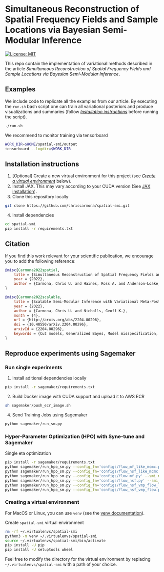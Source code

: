 # Simultaneous Reconstruction of Spatial Frequency Fields and Sample Locations via Bayesian Semi-Modular Inference

<!-- badges: start -->
[![License:
MIT](https://img.shields.io/badge/license-MIT-blue.svg)](https://github.com/chriscarmona/spatial-smi/blob/main/LICENSE)
<!-- badges: end -->

This repo contain the implementation of variational methods described in the article *Simultaneous Reconstruction of Spatial Frequency Fields and Sample Locations via Bayesian Semi-Modular Inference*.

## Examples

We include code to replicate all the examples from our article. By executing the `run.sh` bash script one can train all variational posteriors and produce visualizations and summaries (follow [*Installation instructions*](#create-a-virtual-environment) before running the script).

```bash
./run.sh
```

We recommend to monitor training via tensorboard

```bash
WORK_DIR=$HOME/spatial-smi/output
tensorboard --logdir=$WORK_DIR
```

## Installation instructions

1. \[Optional] Create a new virtual environment for this project (see [*Create a virtual environment*](#create-a-virtual-environment) below).
2. Install JAX. This may vary according to your CUDA version (See [JAX installation](https://github.com/google/jax#installation)).
3. Clone this repository locally
```bash
git clone https://github.com/chriscarmona/spatial-smi.git
```
4. Install dependencies
```bash
cd spatial-smi
pip install -r requirements.txt
```

## Citation

If you find this work relevant for your scientific publication, we encourage you to add the following reference:

```bibtex
@misc{Carmona2022spatial,
    title = {Simultaneous Reconstruction of Spatial Frequency Fields and Sample Locations via Bayesian Semi-Modular Inference},
    year = {2022},
    author = {Carmona, Chris U. and Haines, Ross A. and Anderson-Loake, Max and Benskin, Michael and Nicholls, Geoff K.},
}

@misc{Carmona2022scalable,
    title = {Scalable Semi-Modular Inference with Variational Meta-Posteriors},
    year = {2022},
    author = {Carmona, Chris U. and Nicholls, Geoff K.},
    month = {4},
    url = {http://arxiv.org/abs/2204.00296},
    doi = {10.48550/arXiv.2204.00296},
    arxivId = {2204.00296},
    keywords = {Cut models, Generalized Bayes, Model misspecification, Scalable inference, Variational Bayes}
}
```

## Reproduce experiments using Sagemaker

### Run single experiments
1. Install aditional dependencies locally
```bash
pip install -r sagemaker/requirements.txt
```
2. Build Docker image with CUDA support and upload it to AWS ECR
```bash
sh sagemaker/push_ecr_image.sh
```
4. Send Training Jobs using Sagemaker
```bash
python sagemaker/run_sm.py
```
### Hyper-Parameter Optimization (HPO) with Syne-tune and Sagemaker

Single eta optimization
```bash
pip install -r sagemaker/requirements.txt
python sagemaker/run_hpo_sm.py --config_fn='configs/flow_mf_like_mcmc.py' --smi_method='flow'
python sagemaker/run_hpo_sm.py --config_fn='configs/flow_nsf_like_mcmc.py' --smi_method='flow'
python sagemaker/run_hpo_sm.py --config_fn='configs/flow_mf.py' --smi_method='flow'
python sagemaker/run_hpo_sm.py --config_fn='configs/flow_nsf.py' --smi_method='flow'
python sagemaker/run_hpo_sm.py --config_fn='configs/flow_nsf_vmp_flow_like_mcmc.py' --smi_method='vmp_flow'
python sagemaker/run_hpo_sm.py --config_fn='configs/flow_nsf_vmp_flow.py' --smi_method='vmp_flow'
```

### Creating a virtual environment

For MacOS or Linux, you can use `venv` (see the [venv documentation](https://docs.python.org/3/library/venv.html)).

Create `spatial-smi` virtual environment
```bash
rm -rf ~/.virtualenvs/spatial-smi
python3 -m venv ~/.virtualenvs/spatial-smi
source ~/.virtualenvs/spatial-smi/bin/activate
pip install -U pip
pip install -U setuptools wheel
```

Feel free to modify the directory for the virtual environment by replacing `~/.virtualenvs/spatial-smi` with a path of your choice.
